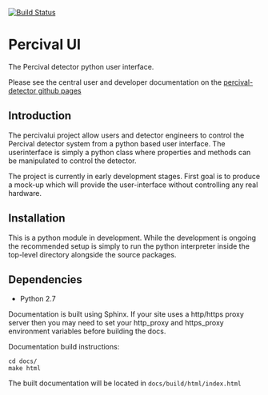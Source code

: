 [![Build Status](https://travis-ci.org/percival-detector/percivalui.svg)](https://travis-ci.org/percival-detector/percivalui)

# Percival UI #

The Percival detector python user interface.

Please see the central user and developer documentation on the [percival-detector github pages](http://percival-detector.github.io)

## Introduction ##

The percivalui project allow users and detector engineers to control the Percival detector system from a python based user interface. The userinterface is simply a python class where properties and methods can be manipulated to control the detector.

The project is currently in early development stages. First goal is to produce a mock-up which will provide the user-interface without controlling any real hardware.

## Installation ##

This is a python module in development. While the development is ongoing the recommended setup is simply to run the python interpreter inside the top-level directory alongside the source packages.

## Dependencies ##
* Python 2.7

Documentation is built using Sphinx. If your site uses a http/https proxy server
then you may need to set your http_proxy and https_proxy environment variables
before building the docs.

Documentation build instructions:

    cd docs/
    make html

The built documentation will be located in `docs/build/html/index.html`
